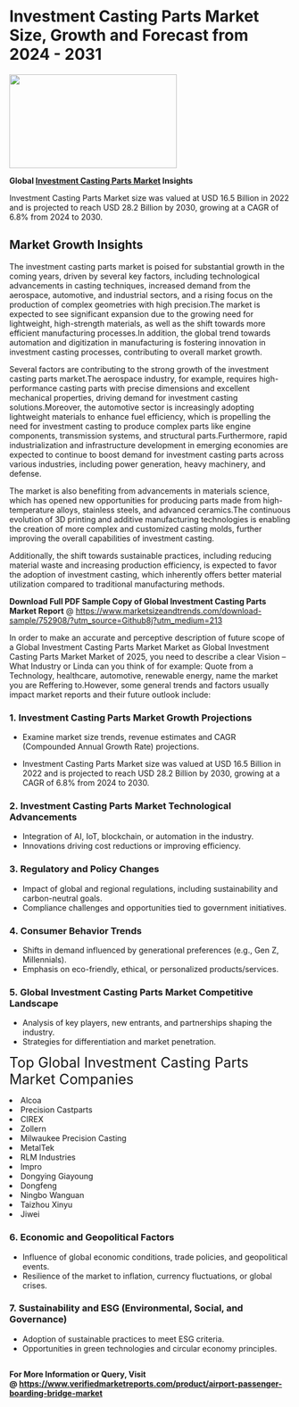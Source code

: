<H1>Investment Casting Parts Market Size, Growth and Forecast from 2024 - 2031</H1><img class="aligncenter size-medium wp-image-584254" src="https://thirdeyenews.in/wp-content/uploads/2024/09/Global-Market-Research-300x168.jpeg" alt="" width="300" height="168" /><p><strong>Global&nbsp;<a href="https://www.marketsizeandtrends.com/download-sample/752908/?utm_source=Github8j?utm_medium=213">Investment Casting Parts Market</a> Insights</strong></p><p>Investment Casting Parts Market size was valued at USD 16.5 Billion in 2022 and is projected to reach USD 28.2 Billion by 2030, growing at a CAGR of 6.8% from 2024 to 2030.</p><p><h2>Market Growth Insights</h2> <p>The investment casting parts market is poised for substantial growth in the coming years, driven by several key factors, including technological advancements in casting techniques, increased demand from the aerospace, automotive, and industrial sectors, and a rising focus on the production of complex geometries with high precision.The market is expected to see significant expansion due to the growing need for lightweight, high-strength materials, as well as the shift towards more efficient manufacturing processes.In addition, the global trend towards automation and digitization in manufacturing is fostering innovation in investment casting processes, contributing to overall market growth.</p> <p>Several factors are contributing to the strong growth of the investment casting parts market.The aerospace industry, for example, requires high-performance casting parts with precise dimensions and excellent mechanical properties, driving demand for investment casting solutions.Moreover, the automotive sector is increasingly adopting lightweight materials to enhance fuel efficiency, which is propelling the need for investment casting to produce complex parts like engine components, transmission systems, and structural parts.Furthermore, rapid industrialization and infrastructure development in emerging economies are expected to continue to boost demand for investment casting parts across various industries, including power generation, heavy machinery, and defense.</p> <p>The market is also benefiting from advancements in materials science, which has opened new opportunities for producing parts made from high-temperature alloys, stainless steels, and advanced ceramics.The continuous evolution of 3D printing and additive manufacturing technologies is enabling the creation of more complex and customized casting molds, further improving the overall capabilities of investment casting.</p> <p>Additionally, the shift towards sustainable practices, including reducing material waste and increasing production efficiency, is expected to favor the adoption of investment casting, which inherently offers better material utilization compared to traditional manufacturing methods.</p> <p><span class=""><strong>Download Full PDF Sample Copy of Global Investment Casting Parts Market Report</strong> @ <a href="https://www.marketsizeandtrends.com/download-sample/752908/?utm_source=Github8j?utm_medium=213" target="_blank">https://www.marketsizeandtrends.com/download-sample/752908/?utm_source=Github8j?utm_medium=213</a></span></p><p>In order to make an accurate and perceptive description of future scope of a Global&nbsp;Investment Casting Parts Market Market as Global&nbsp;Investment Casting Parts Market Market of 2025, you need to describe a clear Vision &ndash; What Industry or Linda can you think of for example: Quote from a Technology, healthcare, automotive, renewable energy, name the market you are Reffering to.However, some general trends and factors usually impact market reports and their future outlook include:</p><h3>1.&nbsp;<strong>Investment Casting Parts Market Growth Projections</strong></h3><ul><li>Examine market size trends, revenue estimates and CAGR (Compounded Annual Growth Rate) projections.</li><li><p>Investment Casting Parts Market size was valued at USD 16.5 Billion in 2022 and is projected to reach USD 28.2 Billion by 2030, growing at a CAGR of 6.8% from 2024 to 2030.</p></li></ul><h3>2.&nbsp;<strong>Investment Casting Parts Market Technological Advancements</strong></h3><ul><li>Integration of AI, IoT, blockchain, or automation in the industry.</li><li>Innovations driving cost reductions or improving efficiency.</li></ul><h3>3.&nbsp;<strong>Regulatory and Policy Changes</strong></h3><ul><li>Impact of global and regional regulations, including sustainability and carbon-neutral goals.</li><li>Compliance challenges and opportunities tied to government initiatives.</li></ul><h3>4.&nbsp;<strong>Consumer Behavior Trends</strong></h3><ul><li>Shifts in demand influenced by generational preferences (e.g., Gen Z, Millennials).</li><li>Emphasis on eco-friendly, ethical, or personalized products/services.</li></ul><h3>5.&nbsp;<strong>Global Investment Casting Parts Market Competitive Landscape</strong></h3><ul><li>Analysis of key players, new entrants, and partnerships shaping the industry.</li><li>Strategies for differentiation and market penetration.</li></ul><p data-pm-slice="1 1 []"><span style="color: inherit; font-family: inherit; font-size: 25px;">Top Global Investment Casting Parts Market Companies</span></p><div class="" data-test-id=""><p><li>Alcoa</li><li> Precision Castparts</li><li> CIREX</li><li> Zollern</li><li> Milwaukee Precision Casting</li><li> MetalTek</li><li> RLM Industries</li><li> Impro</li><li> Dongying Giayoung</li><li> Dongfeng</li><li> Ningbo Wanguan</li><li> Taizhou Xinyu</li><li> Jiwei</li></p></div><h3>6.&nbsp;<strong>Economic and Geopolitical Factors</strong></h3><ul><li>Influence of global economic conditions, trade policies, and geopolitical events.</li><li>Resilience of the market to inflation, currency fluctuations, or global crises.</li></ul><h3>7.&nbsp;<strong>Sustainability and ESG (Environmental, Social, and Governance)</strong></h3><ul><li>Adoption of sustainable practices to meet ESG criteria.</li><li>Opportunities in green technologies and circular economy principles.</li></ul><h2><strong style="font-size: 14px;">For More Information or Query, Visit @&nbsp;</strong><a style="background-color: #ffffff; font-size: 14px;" href="https://www.marketsizeandtrends.com/report/investment-casting-parts-market/" target="_blank">https://www.verifiedmarketreports.com/product/airport-passenger-boarding-bridge-market</a></h2>
